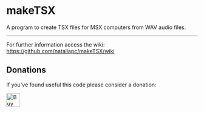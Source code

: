 # makeTSX

A program to create TSX files for MSX computers from WAV audio files.

***

For further information access the wiki:  
https://github.com/nataliapc/makeTSX/wiki

## Donations

If you've found useful this code please consider a donation:

<a href='https://ko-fi.com/Q5Q6RROH' target='_blank'><img height='36' style='border:0px;height:36px;' src='https://az743702.vo.msecnd.net/cdn/kofi3.png?v=0' border='0' alt='Buy Me a Coffee at ko-fi.com' /></a>
